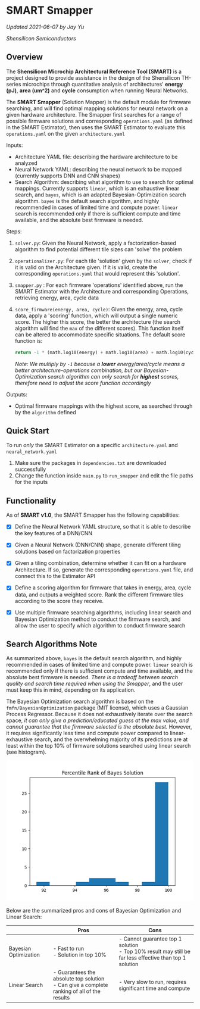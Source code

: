 # SMART Smapper

*Updated 2021-06-07 by Jay Yu*

*Shensilicon Semiconductors*



## Overview

The **Shensilicon Microchip Architectural Reference Tool (SMART)** is a project designed to provide assistance in the design of the Shensilicon TH-series microchips through quantitative analysis of architectures' **energy (pJ)**, **area (um^2)** and **cycle** consumption when running Neural Networks. 

The **SMART Smapper** (Solution Mapper) is the default module for firmware searching, and will find optimal mapping solutions for neural network on a given hardware architecture. The Smapper first searches for a range of possible firmware solutions and corresponding `operations.yaml` (as defined in the SMART Estimator), then uses the SMART Estimator to evaluate this `operations.yaml` on the given `architecture.yaml` 

Inputs:

- Architecture YAML file: describing the hardware architecture to be analyzed
- Neural Network YAML: describing the neural network to be mapped (currently supports DNN and CNN shapes)
- Search Algorithm: describing what algorithm to use to search for optimal mappings. Currently supports `linear`, which is an exhaustive linear search, and `bayes`, which is an adapted Bayesian-Optimization search algorithm. `bayes` is the default search algorithm, and highly recommended in cases of limited time and compute power. `linear` search is recommended only if there is sufficient compute and time available, and the absolute best firmware is needed.

Steps:

1. `solver.py`: Given the Neural Network, apply a factorization-based algorithm to find potential different tile sizes can 'solve' the problem

2. `operationalizer.py`: For each tile 'solution' given by the `solver`, check if it is valid on the Architecture given. If it is valid, create the corresponding `operations.yaml` that would  represent this 'solution'. 

3. `smapper.py` : For each firmware 'operations' identified above, run the SMART Estimator with the Architecture and corresponding Operations, retrieving energy, area, cycle data

4. `score_firmware(energy, area, cycle)`: Given the energy, area, cycle data, apply a 'scoring' function, which will output a single numeric score. The higher this score, the better the architecture (the search algorithm will find the `max` of the different scores). This function itself can be altered to accommodate specific situations. The default score function is:

   ```python
   return -1 * (math.log10(energy) + math.log10(area) + math.log10(cycle))
   ```

   *Note: We multiply by `-1` because a **lower** energy/area/cycle means a better architecture-operations combination, but our Bayesian-Optimization search algorithm can only search for **highest** scores, therefore need to adjust the score function accordingly*

Outputs:

- Optimal firmware mappings with the highest score, as searched through by the `algorithm` defined



## Quick Start

To run *only* the SMART Estimator on a specific `architecture.yaml` and `neural_network.yaml`

1. Make sure the packages in `dependencies.txt` are downloaded successfully
2. Change the function inside `main.py` to `run_smapper` and edit the file paths for the inputs



## Functionality

As of **SMART v1.0**, the SMART Smapper has the following capabilities:

- [x] Define the Neural Network YAML structure, so that it is able to describe the key features of a DNN/CNN
- [x] Given a Neural Network (DNN/CNN) shape, generate different tiling solutions based on factorization properties
- [x] Given a tiling combination, determine whether it can fit on a hardware Architecture. If so, generate the corresponding `operations.yaml` file, and connect this to the Estimator API
- [x] Define a scoring algorithm for firmware that takes in energy, area, cycle data, and outputs a weighted score. Rank the different firmware tiles according to the score they receive.
- [x] Use multiple firmware searching algorithms, including linear search and Bayesian Optimization method to conduct the firmware search, and allow the user to specify which algorithm to conduct firmware search





## Search Algorithms Note

As summarized above, `bayes` is the default search algorithm, and highly recommended in cases of limited time and compute power. `linear` search is recommended only if there is sufficient compute and time available, and the absolute best firmware is needed. *There is a tradeoff between search quality and search time required when using the Smapper*, and the user must keep this in mind, depending on its application. 

The Bayesian Optimization search algorithm is  based on the `fmfn/BayesianOptimization` package (MIT license), which uses a Gaussian Process Regressor. Because it does not exhaustively iterate over the search space, *it can only give a prediction/educated guess at the max value, and cannot guarantee that the firmware selected is the absolute best.* However, it requires significantly less time and compute power compared to linear-exhaustive search, and the overwhelming majority of its predictions are at least within the top 10% of firmware solutions searched using linear search (see histogram). 

 <img src="README-bayes-histogram.png" alt="README-bayes-histogram" style="zoom:100%;" />

Below are the summarized pros and cons of Bayesian Optimization and Linear Search:



|                       | Pros                                                         | Cons                                                         |
| --------------------- | ------------------------------------------------------------ | ------------------------------------------------------------ |
| Bayesian Optimization | - Fast to run<br />- Solution in top 10%                     | - Cannot guarantee top 1 solution<br />- Top 10% result may still be far less effective than top 1 solution |
| Linear Search         | - Guarantees the absolute top solution<br /> - Can give a complete ranking of all of the results | - Very slow to run, requires significant time and compute    |

